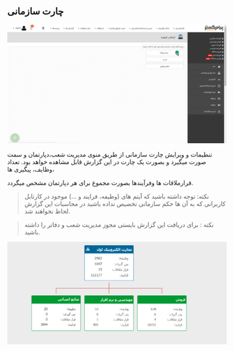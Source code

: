 ﻿## چارت سازمانی

![](chart.png)


تنظیمات و ویرایش چارت سازمانی از طریق منوی مدیریت شعب،دپارتمان و سمت صورت میگیرد و بصورت یک چارت در این گزارش قابل مشاهده خواهد بود. تعداد وظایف، پیگیری ها،

  قرارملاقات ها وفرآیندها بصورت مجموع برای هر دپارتمان مشخص میگردد.
  
  > نکته: توجه داشته باشید که آیتم های (وظیفه، فرایند و ...) موجود در کارتابل کاربرانی که به آن ها حکم سازمانی تخصیص نداده باشید در محاسبات این گزارش لحاظ نخواهند شد.
  
  > نکته : برای دریافت این گزارش بایستی مجوز مدیریت شعب و دفاتر را داشته باشید.

![](chart2.png)